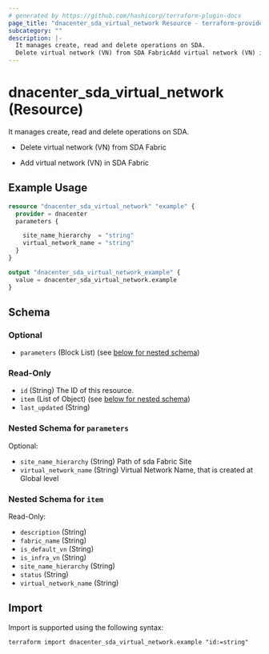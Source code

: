 ```yaml
---
# generated by https://github.com/hashicorp/terraform-plugin-docs
page_title: "dnacenter_sda_virtual_network Resource - terraform-provider-dnacenter"
subcategory: ""
description: |-
  It manages create, read and delete operations on SDA.
  Delete virtual network (VN) from SDA FabricAdd virtual network (VN) in SDA Fabric
---
```


# dnacenter_sda_virtual_network (Resource)

It manages create, read and delete operations on SDA.

- Delete virtual network (VN) from SDA Fabric

- Add virtual network (VN) in SDA Fabric

## Example Usage

```terraform
resource "dnacenter_sda_virtual_network" "example" {
  provider = dnacenter
  parameters {

    site_name_hierarchy  = "string"
    virtual_network_name = "string"
  }
}

output "dnacenter_sda_virtual_network_example" {
  value = dnacenter_sda_virtual_network.example
}
```

<!-- schema generated by tfplugindocs -->
## Schema

### Optional

- `parameters` (Block List) (see [below for nested schema](#nestedblock--parameters))

### Read-Only

- `id` (String) The ID of this resource.
- `item` (List of Object) (see [below for nested schema](#nestedatt--item))
- `last_updated` (String)

<a id="nestedblock--parameters"></a>
### Nested Schema for `parameters`

Optional:

- `site_name_hierarchy` (String) Path of sda Fabric Site
- `virtual_network_name` (String) Virtual Network Name, that is created at Global level


<a id="nestedatt--item"></a>
### Nested Schema for `item`

Read-Only:

- `description` (String)
- `fabric_name` (String)
- `is_default_vn` (String)
- `is_infra_vn` (String)
- `site_name_hierarchy` (String)
- `status` (String)
- `virtual_network_name` (String)

## Import

Import is supported using the following syntax:

```shell
terraform import dnacenter_sda_virtual_network.example "id:=string"
```
